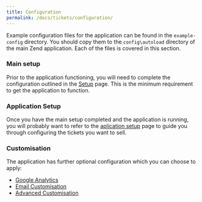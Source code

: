 ```yaml
---
title: Configuration 
permalink: /docs/tickets/configuration/
---
```


Example configuration files for the application can be found in the `example-config`
directory. You should copy them to the `config\autoload` directory of the main Zend 
application. Each of the files is covered in this section.

### Main setup

Prior to the application functioning, you will need to complete the configuration 
outlined in the [Setup](/docs/tickets/configuration/setup) page. This is the minimum requirement to get the application
to function.

### Application Setup

Once you have the main setup completed and the application is running, you will
probably want to refer to the [aplication setup](/docs/tickets/configuration/application) page 
to guide you through configuring the tickets you want to sell. 

### Customisation

The application has further optional configuration which you can choose to apply:

 - [Google Analytics](/docs/tickets/configuration/google-analytics)
 - [Email Customisation](/docs/tickets/configuration/email-custom)
 - [Advanced Customisation](/docs/tickets/configuration/advanced)